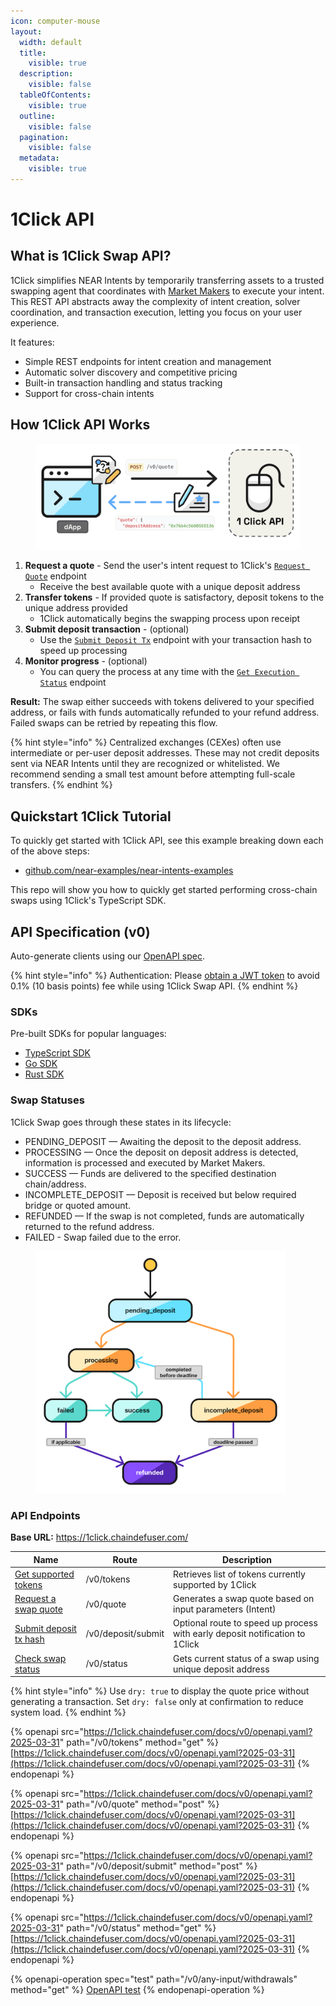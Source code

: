 ```yaml
---
icon: computer-mouse
layout:
  width: default
  title:
    visible: true
  description:
    visible: false
  tableOfContents:
    visible: true
  outline:
    visible: false
  pagination:
    visible: false
  metadata:
    visible: true
---
```


# 1Click API

## What is 1Click Swap API?

1Click simplifies NEAR Intents by temporarily transferring assets to a trusted swapping agent that coordinates with [Market Makers](../../market-makers/) to execute your intent. This REST API abstracts away the complexity of intent creation, solver coordination, and transaction execution, letting you focus on your user experience.

It features:

* Simple REST endpoints for intent creation and management
* Automatic solver discovery and competitive pricing
* Built-in transaction handling and status tracking
* Support for cross-chain intents

## How 1Click API Works

<figure><img src="../../.gitbook/assets/distribution-channels/1Click-API-flow.png" alt="1Click API Flow" width="600"><figcaption></figcaption></figure>

1. **Request a quote** - Send the user's intent request to 1Click's [`Request Quote`](1click-api.md#post-v0-quote) endpoint
   * Receive the best available quote with a unique deposit address
2. **Transfer tokens** - If provided quote is satisfactory, deposit tokens to the unique address provided
   * 1Click automatically begins the swapping process upon receipt
3. **Submit deposit transaction** - (optional)
   * Use the [`Submit Deposit Tx`](1click-api.md#post-v0-deposit-submit) endpoint with your transaction hash to speed up processing
4. **Monitor progress** - (optional)
   * You can query the process at any time with the [`Get Execution Status`](1click-api.md#get-v0-status) endpoint

**Result:** The swap either succeeds with tokens delivered to your specified address, or fails with funds automatically refunded to your refund address. Failed swaps can be retried by repeating this flow.

{% hint style="info" %}
Centralized exchanges (CEXes) often use intermediate or per-user deposit addresses. These may not credit deposits sent via NEAR Intents until they are recognized or whitelisted. We recommend sending a small test amount before attempting full-scale transfers.
{% endhint %}

## Quickstart 1Click Tutorial

To quickly get started with 1Click API, see this example breaking down each of the above steps:

* [github.com/near-examples/near-intents-examples](https://github.com/near-examples/near-intents-examples)

This repo will show you how to quickly get started performing cross-chain swaps using 1Click's TypeScript SDK.

## API Specification (v0)

Auto-generate clients using our [OpenAPI spec](https://1click.chaindefuser.com/docs/v0/openapi.yaml).

{% hint style="info" %}
Authentication: Please [obtain a JWT token](https://docs.google.com/forms/d/e/1FAIpQLSdrSrqSkKOMb_a8XhwF0f7N5xZ0Y5CYgyzxiAuoC2g4a2N68g/viewform?usp=header) to avoid 0.1% (10 basis points) fee while using 1Click Swap API.
{% endhint %}

### SDKs

Pre-built SDKs for popular languages:

* [TypeScript SDK](https://github.com/defuse-protocol/one-click-sdk-typescript)
* [Go SDK](https://github.com/defuse-protocol/one-click-sdk-go)
* [Rust SDK](https://github.com/defuse-protocol/one-click-sdk-rs)

### Swap Statuses

1Click Swap goes through these states in its lifecycle:

* PENDING\_DEPOSIT — Awaiting the deposit to the deposit address.
* PROCESSING — Once the deposit on deposit address is detected, information is processed and executed by Market Makers.
* SUCCESS — Funds are delivered to the specified destination chain/address.
* INCOMPLETE\_DEPOSIT — Deposit is received but below required bridge or quoted amount.
* REFUNDED — If the swap is not completed, funds are automatically returned to the refund address.
* FAILED - Swap failed due to the error.

<figure><img src="../../.gitbook/assets/distribution-channels/near_intents_1click_swap_transaction_state_diagram.png" alt="NEAR Intents 1Click Swap Statuses" width="400"><figcaption></figcaption></figure>

### API Endpoints

**Base URL:** https://1click.chaindefuser.com/

| Name                                                           | Route              | Description                                                                  |
| -------------------------------------------------------------- | ------------------ | ---------------------------------------------------------------------------- |
| [Get supported tokens](1click-api.md#get-v0-tokens)            | /v0/tokens         | Retrieves list of tokens currently supported by 1Click                       |
| [Request a swap quote](1click-api.md#post-v0-quote)            | /v0/quote          | Generates a swap quote based on input parameters (Intent)                    |
| [Submit deposit tx hash](1click-api.md#post-v0-deposit-submit) | /v0/deposit/submit | Optional route to speed up process with early deposit notification to 1Click |
| [Check swap status](1click-api.md#get-v0-status)               | /v0/status         | Gets current status of a swap using unique deposit address                   |

{% hint style="info" %}
Use `dry: true` to display the quote price without generating a transaction. Set `dry: false` only at confirmation to reduce system load.
{% endhint %}

{% openapi src="https://1click.chaindefuser.com/docs/v0/openapi.yaml?2025-03-31" path="/v0/tokens" method="get" %}
[https://1click.chaindefuser.com/docs/v0/openapi.yaml?2025-03-31](https://1click.chaindefuser.com/docs/v0/openapi.yaml?2025-03-31)
{% endopenapi %}

{% openapi src="https://1click.chaindefuser.com/docs/v0/openapi.yaml?2025-03-31" path="/v0/quote" method="post" %}
[https://1click.chaindefuser.com/docs/v0/openapi.yaml?2025-03-31](https://1click.chaindefuser.com/docs/v0/openapi.yaml?2025-03-31)
{% endopenapi %}

{% openapi src="https://1click.chaindefuser.com/docs/v0/openapi.yaml?2025-03-31" path="/v0/deposit/submit" method="post" %}
[https://1click.chaindefuser.com/docs/v0/openapi.yaml?2025-03-31](https://1click.chaindefuser.com/docs/v0/openapi.yaml?2025-03-31)
{% endopenapi %}

{% openapi src="https://1click.chaindefuser.com/docs/v0/openapi.yaml?2025-03-31" path="/v0/status" method="get" %}
[https://1click.chaindefuser.com/docs/v0/openapi.yaml?2025-03-31](https://1click.chaindefuser.com/docs/v0/openapi.yaml?2025-03-31)
{% endopenapi %}

{% openapi-operation spec="test" path="/v0/any-input/withdrawals" method="get" %}
[OpenAPI test](https://1click.chaindefuser.com/docs/v0/openapi.yaml)
{% endopenapi-operation %}

